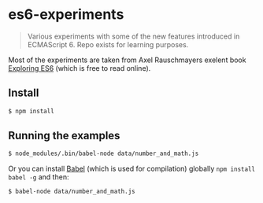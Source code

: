 # es6-experiments

> Various experiments with some of the new features introduced in ECMAScript 6. Repo exists for learning purposes.

Most of the experiments are taken from Axel Rauschmayers exelent book [Exploring ES6](https://leanpub.com/exploring-es6) (which is free to read online).

## Install
```bash
$ npm install
```

## Running the examples
```bash
$ node_modules/.bin/babel-node data/number_and_math.js
```

Or you can install [Babel](https://babeljs.io/) (which is used for compilation) globally `npm install babel -g` and then:
```bash
$ babel-node data/number_and_math.js
```
